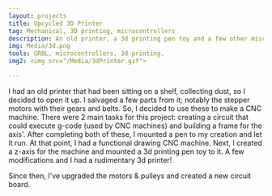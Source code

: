 ```yaml
---
layout: projects
title: Upcycled 3D Printer
tag: Mechanical, 3D printing, microcontrollers
description: An old printer, a 3d printing pen toy and a few other miscellaneous parts were transformed into a low-budget 3d printer
img: Media/3d.png
tools: GRBL, microcontrollers, 3d printing, 
img2: <img src="/Media/3dPrinter.gif">

---
```


I had an old printer that had been sitting on a shelf, collecting dust, so I decided to open it up. I salvaged a few parts from it; notably the stepper motors with their gears and belts. So, I decided to use these to make a CNC machine. There were 2 main tasks for this project: creating a circuit that could execute g-code (used by CNC machines) and building a frame for the axis'. After completing both of these, I mounted a pen to my creation and let it run. At that point, I had a functional drawing CNC machine. Next, I created a z-axis for the machine and mounted a 3d printing pen toy to it. A few modifications and I had a rudimentary 3d printer!

Since then, I've upgraded the motors & pulleys and created a new circuit board.